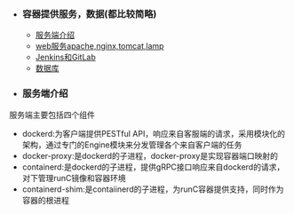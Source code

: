 + ### 容器提供服务，数据(都比较简略)
    + [服务端介绍](#服务端介绍)
    + [web服务apache,nginx,tomcat,lamp](#web服务)
    + [Jenkins和GitLab](#Jenkins和GitLab)
	+ [数据库](#数据库)
+ ### 服务端介绍
服务端主要包括四个组件
* dockerd:为客户端提供PESTful API，响应来自客服端的请求，采用模块化的架构，通过专门的Engine模块来分发管理各个来自客户端的任务
* docker-proxy:是dockerd的子进程，docker-proxy是实现容器端口映射的
* containerd:是dockerd的子进程，提供gRPC接口响应来自dockerd的请求，对下管理runC镜像和容器环境
* containerd-shim:是contaiinerd的子进程，为runC容器提供支持，同时作为容器的根进程